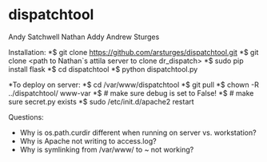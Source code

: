 dispatchtool
============
Andy Satchwell
Nathan Addy
Andrew Sturges

Installation:
*$ git clone https://github.com/arsturges/dispatchtool.git
*$ git clone <path to Nathan`s attila server to clone dr_dispatch>
*$ sudo pip install flask
*$ cd dispatchtool
*$ python dispatchtool.py

*To deploy on server:
*$ cd /var/www/dispatchtool
*$ git pull
*$ chown -R ../dispatchtool/ www-var
*$ # make sure debug is set to False!
*$ # make sure secret.py exists
*$ sudo /etc/init.d/apache2 restart

Questions:
* Why is os.path.curdir different when running on server vs. workstation?
* Why is Apache not writing to access.log?
* Why is symlinking from /var/www/ to ~ not working?
